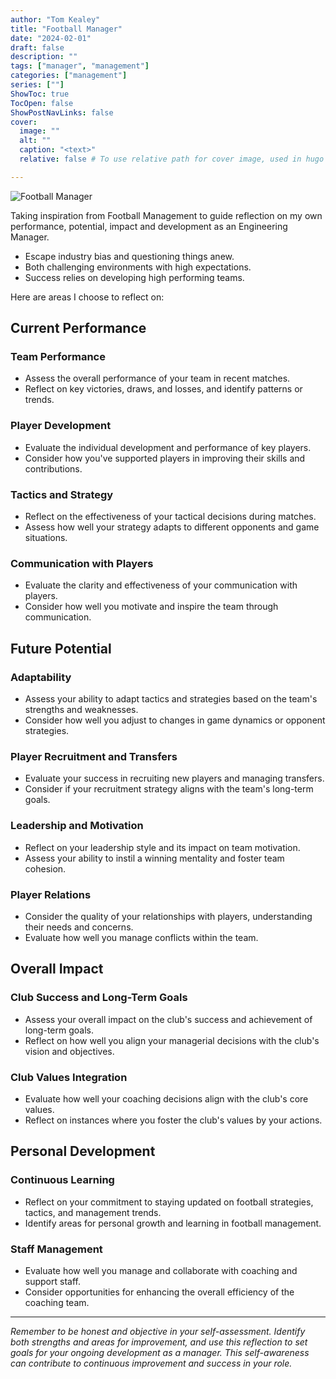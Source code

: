```yaml
---
author: "Tom Kealey"
title: "Football Manager"
date: "2024-02-01"
draft: false
description: ""
tags: ["manager", "management"]
categories: ["management"]
series: [""]
ShowToc: true
TocOpen: false
ShowPostNavLinks: false
cover:
  image: ""
  alt: ""
  caption: "<text>"
  relative: false # To use relative path for cover image, used in hugo Page-bundles

---
```


![Football Manager](image.jpg)

Taking inspiration from Football Management to guide reflection on my own performance, potential, impact and development as an Engineering Manager.

- Escape industry bias and questioning things anew.
- Both challenging environments with high expectations.
- Success relies on developing high performing teams.

Here are areas I choose to reflect on:

## Current Performance

### Team Performance
- Assess the overall performance of your team in recent matches.
- Reflect on key victories, draws, and losses, and identify patterns or trends.

### Player Development
- Evaluate the individual development and performance of key players.
- Consider how you've supported players in improving their skills and contributions.

### Tactics and Strategy
- Reflect on the effectiveness of your tactical decisions during matches.
- Assess how well your strategy adapts to different opponents and game situations.

### Communication with Players
- Evaluate the clarity and effectiveness of your communication with players.
- Consider how well you motivate and inspire the team through communication.

## Future Potential

### Adaptability
- Assess your ability to adapt tactics and strategies based on the team's strengths and weaknesses.
- Consider how well you adjust to changes in game dynamics or opponent strategies.

### Player Recruitment and Transfers
- Evaluate your success in recruiting new players and managing transfers.
- Consider if your recruitment strategy aligns with the team's long-term goals.

### Leadership and Motivation
- Reflect on your leadership style and its impact on team motivation.
- Assess your ability to instil a winning mentality and foster team cohesion.

### Player Relations
- Consider the quality of your relationships with players, understanding their needs and concerns.
- Evaluate how well you manage conflicts within the team.

## Overall Impact

### Club Success and Long-Term Goals
- Assess your overall impact on the club's success and achievement of long-term goals.
- Reflect on how well you align your managerial decisions with the club's vision and objectives.

### Club Values Integration
- Evaluate how well your coaching decisions align with the club's core values.
- Reflect on instances where you foster the club's values by your actions.

## Personal Development

### Continuous Learning
- Reflect on your commitment to staying updated on football strategies, tactics, and management trends.
- Identify areas for personal growth and learning in football management.

### Staff Management
- Evaluate how well you manage and collaborate with coaching and support staff.
- Consider opportunities for enhancing the overall efficiency of the coaching team.

---

_Remember to be honest and objective in your self-assessment. Identify both strengths and areas for improvement, and use this reflection to set goals for your ongoing development as a manager. This self-awareness can contribute to continuous improvement and success in your role._
